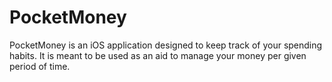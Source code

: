 # PocketMoney

PocketMoney is an iOS application designed to keep track of your spending habits. It is meant to be used as an aid to manage your money per given period of time.
